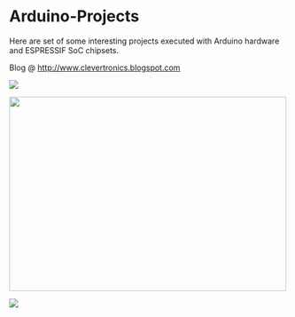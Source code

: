 # Arduino-Projects
Here are set of some interesting projects executed with Arduino hardware and ESPRESSIF SoC chipsets.

Blog @ http://www.clevertronics.blogspot.com

![](https://lh3.googleusercontent.com/-kvMRe-y0sEE/XTaqQHndgLI/AAAAAAAAAOw/diVaFwh0lCswZdPimVzuAa4gRLLW2TH7gCLcBGAs/w128-h128-p-k-no-nu/PicsArt_07-18-09.43.10.jpg)

<img src="![Hand_Sense_TKad](https://user-images.githubusercontent.com/52508011/114215950-e237b800-9983-11eb-8088-2121dd52f571.png)" width="500" height="350"> 

![](https://1.bp.blogspot.com/-vG21reUg5d8/XYz6vfA2TnI/AAAAAAAAAqg/-V3GhSEfrg4me8HgnaXaH0mo8YO-a25gQCLcBGAsYHQ/s1600/IMG_20190926_211859.jpg)

